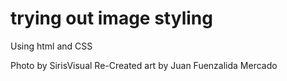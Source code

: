 # trying out image styling

Using html and CSS

Photo by SirisVisual
Re-Created art by Juan Fuenzalida Mercado